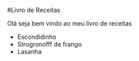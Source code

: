 #Livro de Receitas

Olá seja bem vindo ao meu livro de receitas

- Escondidinho
- Strogronofff de frango
- Lasanha
